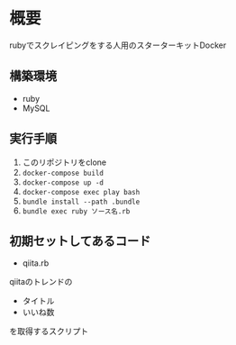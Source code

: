 # 概要
rubyでスクレイピングをする人用のスターターキットDocker

## 構築環境
* ruby
* MySQL

## 実行手順
1. このリポジトリをclone
1. `docker-compose build`
1. `docker-compose up -d`
1. `docker-compose exec play bash`
1. `bundle install --path .bundle`
1. `bundle exec ruby ソース名.rb`

## 初期セットしてあるコード
* qiita.rb

qiitaのトレンドの
* タイトル
* いいね数

を取得するスクリプト